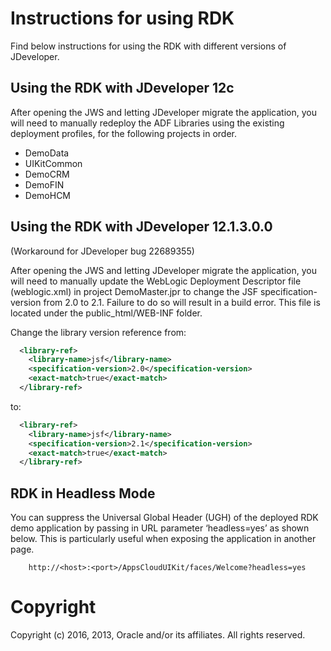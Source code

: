 Instructions for using RDK
=====
Find below instructions for using the RDK with different versions of JDeveloper.

## Using the RDK with JDeveloper 12c
After opening the JWS and letting JDeveloper migrate the application, you will need to manually redeploy the ADF Libraries using the existing deployment profiles, for the following projects in order.

 - DemoData
 - UIKitCommon
 - DemoCRM
 - DemoFIN
 - DemoHCM

## Using the RDK with JDeveloper 12.1.3.0.0 
(Workaround for JDeveloper bug 22689355)

After opening the JWS and letting JDeveloper migrate the application, you will need to manually update the WebLogic Deployment Descriptor file (weblogic.xml) in project DemoMaster.jpr to change the JSF specification-version from 2.0 to 2.1. Failure to do so will result in a build error. This file is located under the public_html/WEB-INF folder.

Change the library version reference from:

```xml
  <library-ref>
    <library-name>jsf</library-name>
    <specification-version>2.0</specification-version>
    <exact-match>true</exact-match>
  </library-ref>
```

to: 

```xml
  <library-ref>
    <library-name>jsf</library-name>
    <specification-version>2.1</specification-version>
    <exact-match>true</exact-match>
  </library-ref>
```

## RDK in Headless Mode
You can suppress the Universal Global Header (UGH) of the deployed RDK demo application by passing in URL parameter ‘headless=yes’ as shown below. This is particularly useful when exposing the application in another page.

        http://<host>:<port>/AppsCloudUIKit/faces/Welcome?headless=yes

# Copyright
Copyright (c) 2016, 2013, Oracle and/or its affiliates. All rights reserved.
